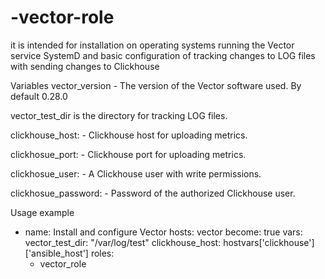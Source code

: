 # -vector-role
it is intended for installation on operating systems running the Vector service SystemD and basic configuration of tracking changes to LOG files with sending changes to Clickhouse

Variables
vector_version - The version of the Vector software used. By default 0.28.0

vector_test_dir is the directory for tracking LOG files.

clickhouse_host: - Clickhouse host for uploading metrics.

clickhosue_port: - Clickhouse port for uploading metrics.

clickhosue_user: - A Clickhouse user with write permissions.

clickhosue_password: - Password of the authorized Clickhouse user.

Usage example

- name: Install and configure Vector
  hosts: vector
  become: true
  vars:
    vector_test_dir: "/var/log/test"
    clickhouse_host: hostvars['clickhouse']['ansible_host']
  roles:
    - vector_role

